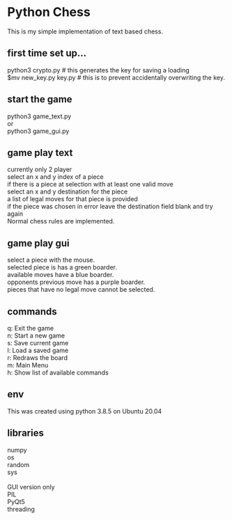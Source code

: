 # Python Chess

This is my simple implementation of text based chess.
## first time set up...
python3 crypto.py 
\# this generates the key for saving a loading
<br />
$mv new_key.py key.py
\# this is to prevent accidentally overwriting the key.

## start the game
python3 game_text.py<br />
or<br />
python3 game_gui.py

## game play text
currently only 2 player<br />
select an x and y index of a piece<br />
if there is a piece at selection with at least one valid move<br />
select an x and y destination for the piece<br />
a list of legal moves for that piece is provided<br />
if the piece was chosen in error leave the destination field blank and try again<br />
Normal chess rules are implemented.<br />

## game play gui
select a piece with the mouse.<br />
selected piece is has a green boarder.<br />
available moves have a blue boarder.<br />
opponents previous move has a purple boarder.<br />
pieces that have no legal move cannot be selected.<br />

## commands
q: Exit the game<br />
n: Start a new game<br />
s: Save current game<br />
l: Load a saved game<br />
r: Redraws the board<br />
m: Main Menu<br />
h: Show list of available commands<br />

## env
This was created using python 3.8.5 on Ubuntu 20.04

## libraries
numpy<br />
os<br />
random<br />
sys<br />
<br />
GUI version only<br />
PIL<br />
PyQt5<br />
threading<br />
